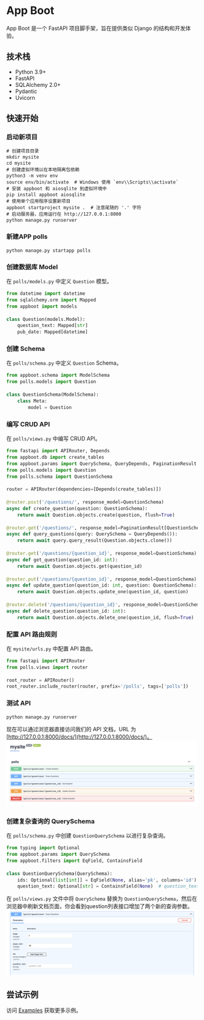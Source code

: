# App Boot
App Boot 是一个 FastAPI 项目脚手架，旨在提供类似 Django 的结构和开发体验。
## 技术栈
- Python 3.9+
- FastAPI
- SQLAlchemy 2.0+
- Pydantic
- Uvicorn
## 快速开始
### 启动新项目
```shell
# 创建项目目录
mkdir mysite
cd mysite
# 创建虚拟环境以在本地隔离包依赖
python3 -m venv env
source env/bin/activate  # Windows 使用 `env\\Scripts\\activate`
# 安装 appboot 和 aiosqlite 到虚拟环境中
pip install appboot aiosqlite
# 使用单个应用程序设置新项目
appboot startproject mysite .  # 注意尾随的 '.' 字符
# 启动服务器，应用运行在 http://127.0.0.1:8000
python manage.py runserver
```
### 新建APP polls
```shell
python manage.py startapp polls
```
### 创建数据库 Model
在 `polls/models.py` 中定义 `Question` 模型。
```python
from datetime import datetime
from sqlalchemy.orm import Mapped
from appboot import models

class Question(models.Model):
    question_text: Mapped[str]
    pub_date: Mapped[datetime]
```
### 创建 Schema
在 `polls/schema.py` 中定义 `Question` Schema。
```python
from appboot.schema import ModelSchema
from polls.models import Question

class QuestionSchema(ModelSchema):
    class Meta:
        model = Question
```
### 编写 CRUD API
在 `polls/views.py` 中编写 CRUD API。
```python
from fastapi import APIRouter, Depends
from appboot.db import create_tables
from appboot.params import QuerySchema, QueryDepends, PaginationResult
from polls.models import Question
from polls.schema import QuestionSchema

router = APIRouter(dependencies=[Depends(create_tables)])

@router.post('/questions/', response_model=QuestionSchema)
async def create_question(question: QuestionSchema):
    return await Question.objects.create(question, flush=True)

@router.get('/questions/', response_model=PaginationResult[QuestionSchema])
async def query_questions(query: QuerySchema = QueryDepends()):
    return await query.query_result(Question.objects.clone())

@router.get('/questions/{question_id}', response_model=QuestionSchema)
async def get_question(question_id: int):
    return await Question.objects.get(question_id)

@router.put('/questions/{question_id}', response_model=QuestionSchema)
async def update_question(question_id: int, question: QuestionSchema):
    return await Question.objects.update_one(question_id, question)

@router.delete('/questions/{question_id}', response_model=QuestionSchema)
async def delete_question(question_id: int):
    return await Question.objects.delete_one(question_id, flush=True)
```
### 配置 API 路由规则
在 `mysite/urls.py` 中配置 API 路由。
```python
from fastapi import APIRouter
from polls.views import router

root_router = APIRouter()
root_router.include_router(router, prefix='/polls', tags=['polls'])
```
### 测试 API
```shell
python manage.py runserver
```
现在可以通过浏览器直接访问我们的 API 文档，URL 为 [http://127.0.0.1:8000/docs/](http://127.0.0.1:8000/docs/)。
![API 文档](https://raw.githubusercontent.com/taogeYT/appboot/main/images/polls.png)
### 创建复杂查询的 QuerySchema
在 `polls/schema.py` 中创建 `QuestionQuerySchema` 以进行复杂查询。
```python
from typing import Optional
from appboot.params import QuerySchema
from appboot.filters import EqField, ContainsField

class QuestionQuerySchema(QuerySchema):
    ids: Optional[list[int]] = EqField(None, alias='pk', columns='id')  # 按 ID 列表查询 Question
    question_text: Optional[str] = ContainsField(None)  # question_text 字段模糊查询
```
在 `polls/views.py` 文件中将 `QuerySchema` 替换为 `QuestionQuerySchema`，然后在浏览器中刷新文档页面，你会看到question列表接口增加了两个新的查询参数。
![复杂查询参数](https://raw.githubusercontent.com/taogeYT/appboot/main/images/query.png)

## 尝试示例
访问 [Examples](./examples) 获取更多示例。
